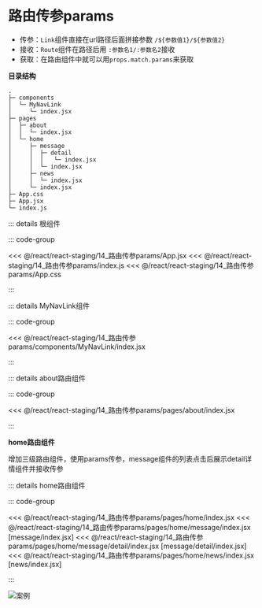 # 路由传参params

- 传参：`Link`组件直接在url路径后面拼接参数 `/${参数值1}/${参数值2}`
- 接收：`Route`组件在路径后用 `:参数名1/:参数名2`接收
- 获取：在路由组件中就可以用`props.match.params`来获取

**目录结构**

```
.
├─ components
│  └─ MyNavLink
│     └─ index.jsx
├─ pages
│  ├─ about
│  │  └─ index.jsx
│  └─ home
│     ├─ message
│     │  ├─ detail
│     │  │   └─ index.jsx
│     │  └─ index.jsx
│     ├─ news
│     │  └─ index.jsx
│     └─ index.jsx
├─ App.css
├─ App.jsx
└─ index.js
```

::: details 根组件

::: code-group 

<<< @/react/react-staging/14_路由传参params/App.jsx
<<< @/react/react-staging/14_路由传参params/index.js
<<< @/react/react-staging/14_路由传参params/App.css

:::


::: details MyNavLink组件

::: code-group

<<<  @/react/react-staging/14_路由传参params/components/MyNavLink/index.jsx

:::


::: details about路由组件

::: code-group

<<<  @/react/react-staging/14_路由传参params/pages/about/index.jsx

:::

**home路由组件**

增加三级路由组件，使用params传参，message组件的列表点击后展示detail详情组件并接收传参

::: details home路由组件

::: code-group

<<<  @/react/react-staging/14_路由传参params/pages/home/index.jsx
<<<  @/react/react-staging/14_路由传参params/pages/home/message/index.jsx [message/index.jsx]
<<<  @/react/react-staging/14_路由传参params/pages/home/message/detail/index.jsx [message/detail/index.jsx]
<<<  @/react/react-staging/14_路由传参params/pages/home/news/index.jsx [news/index.jsx]

:::

![案例](/react/react-staging/1722224164187.gif)
